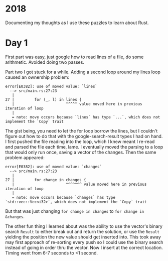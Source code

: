 # 2018

Documenting my thoughts as I use these puzzles to learn about Rust.

# Day 1

First part was easy, just google how to read lines of a file, do some arithmetic. Avoided doing two passes.

Part two I got stuck for a while. Adding a second loop around my lines loop caused an ownership problem:

```
error[E0382]: use of moved value: `lines`
  --> src/main.rs:27:23
   |
27 |         for (_, l) in lines {
   |                       ^^^^^ value moved here in previous iteration of loop
   |
   = note: move occurs because `lines` has type `...`, which does not implement the `Copy` trait
```

The gist being, you need to let the for loop borrow the lines, but I couldn't figure out how to do
that with the google-search-result types I had on hand. I first pushed the file reading into the loop,
which I knew meant I re-read and parsed the file each time, lame. I eventually moved the parsing to
a loop that would only run once, saving a vector of the changes. Then the same problem appeared:

```
error[E0382]: use of moved value: `changes`
  --> src/main.rs:27:23
   |
27 |         for change in changes {
   |                       ^^^^^^^ value moved here in previous iteration of loop
   |
   = note: move occurs because `changes` has type `std::vec::Vec<i32>`, which does not implement the `Copy` trait
```

But that was just changing `for change in changes` to `for change in &changes`.

The other fun thing I learned about was the ability to use the vector's binary search `Result` to either break out and return the solution, or use the `Result` yielding the position the new value should get inserted into. This took away may first approach of re-sorting every push so I could use the binary search instead of going in order thru the vector. Now I insert at the correct location. Timing went from 6-7 seconds to <1 second.